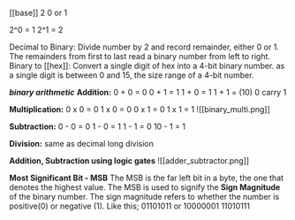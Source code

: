 [[base]] 2
0 or 1

2^0 = 1
2^1 = 2

Decimal to Binary:
	Divide number by 2 and record remainder, either 0 or 1. The remainders from first to last read a binary number from left to right.
Binary to [[hex]]:
	Convert a single digit of hex into a 4-bit binary number. as a single digit is between 0 and 15, the size range of a 4-bit number.
	
***binary arithmetic***
**Addition:**
	0 + 0 = 0
	0 + 1 = 1
	1 + 0 = 1
	1 + 1 = (10) 0 carry 1

**Multiplication:**
	0 x 0 = 0
	1 x 0 = 0
	0 x 1 = 0
	1 x 1 = 1
![[binary_multi.png]]

**Subtraction:**
	0 - 0 = 0
	1 - 0 = 1
	1 - 1 = 0
	10 - 1 = 1

**Division:**
	same as decimal long division

**Addition, Subtraction using logic gates**
![[adder_subtractor.png]]

**Most Significant Bit - MSB**
The MSB is the far left bit in a byte, the one that denotes the highest value.
The MSB is used to signify the **Sign Magnitude** of the binary number. The sign magnitude refers to whether the number is positive(0) or negative (1). Like this; 01101011 or 10000001 11010111